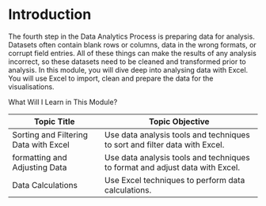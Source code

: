 # Introduction

The fourth step in the Data Analytics Process is preparing data for analysis. Datasets often contain blank rows or columns, data in the wrong formats, or corrupt field entries. All of these things can make the results of any analysis incorrect, so these datasets need to be cleaned and transformed prior to analysis. In this module, you will dive deep into analysing data with Excel. You will use Excel to import, clean and prepare the data for the visualisations.


What Will I Learn in This Module?

|Topic Title|Topic Objective|
|-----|-----|
|Sorting and Filtering Data with Excel|Use data analysis tools and techniques to sort and filter data with Excel.|
|formatting and Adjusting Data|Use data analysis tools and techniques to format and adjust data with Excel.|
|Data Calculations|Use Excel techniques to perform data calculations.|